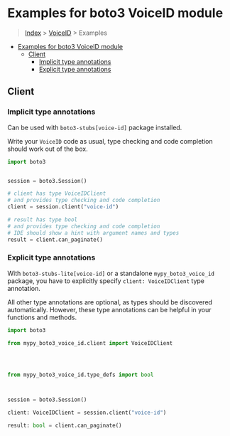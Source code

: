 <a id="examples-for-boto3-voiceid-module"></a>

# Examples for boto3 VoiceID module

> [Index](../README.md) > [VoiceID](./README.md) > Examples

- [Examples for boto3 VoiceID module](#examples-for-boto3-voiceid-module)
  - [Client](#client)
    - [Implicit type annotations](#implicit-type-annotations)
    - [Explicit type annotations](#explicit-type-annotations)

<a id="client"></a>

## Client

<a id="implicit-type-annotations"></a>

### Implicit type annotations

Can be used with `boto3-stubs[voice-id]` package installed.

Write your `VoiceID` code as usual, type checking and code completion should
work out of the box.

```python
import boto3


session = boto3.Session()

# client has type VoiceIDClient
# and provides type checking and code completion
client = session.client("voice-id")

# result has type bool
# and provides type checking and code completion
# IDE should show a hint with argument names and types
result = client.can_paginate()
```

<a id="explicit-type-annotations"></a>

### Explicit type annotations

With `boto3-stubs-lite[voice-id]` or a standalone `mypy_boto3_voice_id`
package, you have to explicitly specify `client: VoiceIDClient` type
annotation.

All other type annotations are optional, as types should be discovered
automatically. However, these type annotations can be helpful in your functions
and methods.

```python
import boto3

from mypy_boto3_voice_id.client import VoiceIDClient




from mypy_boto3_voice_id.type_defs import bool



session = boto3.Session()

client: VoiceIDClient = session.client("voice-id")

result: bool = client.can_paginate()
```
